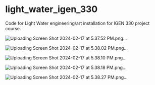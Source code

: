 # light_water_igen_330
Code for Light Water engineering/art installation for IGEN 330 project course.

![Uploading Screen Shot 2024-02-17 at 5.37.52 PM.png…]()

![Uploading Screen Shot 2024-02-17 at 5.38.02 PM.png…]()

![Uploading Screen Shot 2024-02-17 at 5.38.10 PM.png…]()

![Uploading Screen Shot 2024-02-17 at 5.38.18 PM.png…]()

![Uploading Screen Shot 2024-02-17 at 5.38.27 PM.png…]()
